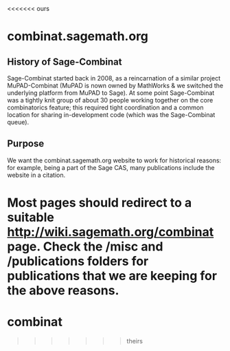 <<<<<<< ours
# combinat.sagemath.org
## History of Sage-Combinat
Sage-Combinat started back in 2008, as a reincarnation of a similar
project MuPAD-Combinat (MuPAD is nown owned by MathWorks
& we switched the underlying platform from MuPAD to Sage).
At some point Sage-Combinat was a tightly knit group of
about 30 people working together on the core combinatorics feature;
this required tight coordination and a common location for sharing
in-development code (which was the Sage-Combinat queue).

## Purpose

We want the combinat.sagemath.org website to work for historical reasons:
for example, being a part of the Sage CAS, many publications include the
website in a citation.

Most pages should redirect to a suitable http://wiki.sagemath.org/combinat
page. Check the /misc and /publications folders for publications that we are
keeping for the above reasons.
=======
# combinat
>>>>>>> theirs
